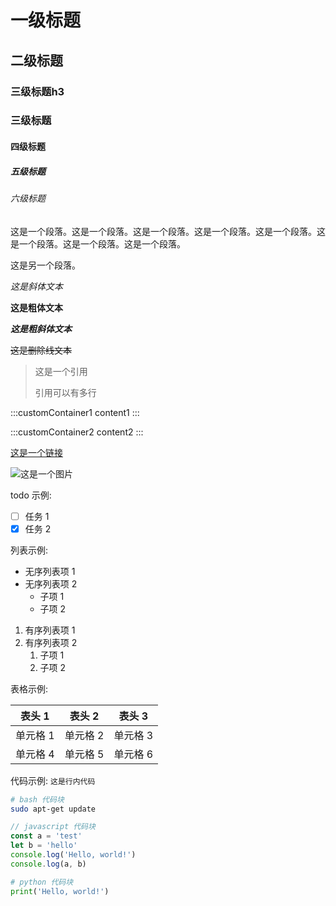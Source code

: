 # 一级标题

## 二级标题

<h3>三级标题h3</h3>

### 三级标题

#### 四级标题

##### 五级标题

###### 六级标题

这是一个段落。这是一个段落。这是一个段落。这是一个段落。这是一个段落。这是一个段落。这是一个段落。这是一个段落。

这是另一个段落。

_这是斜体文本_

**这是粗体文本**

**_这是粗斜体文本_**

~~这是删除线文本~~

> 这是一个引用
>
> 引用可以有多行

:::customContainer1
content1
:::

:::customContainer2
content2
:::

[这是一个链接](https://www.baidu.com)

![这是一个图片](https://www.baidu.com/img/PCtm_d9c8750bed0b3c7d089fa7d55720d6cf.png)

todo 示例:

- [ ] 任务 1
- [x] 任务 2

列表示例:

- 无序列表项 1
- 无序列表项 2
    - 子项 1
    - 子项 2

1. 有序列表项 1
2. 有序列表项 2
    1. 子项 1
    2. 子项 2

表格示例:

| 表头 1   | 表头 2   | 表头 3   |
| -------- | -------- | -------- |
| 单元格 1 | 单元格 2 | 单元格 3 |
| 单元格 4 | 单元格 5 | 单元格 6 |

代码示例:
`这是行内代码`

```bash
# bash 代码块
sudo apt-get update
```

```javascript
// javascript 代码块
const a = 'test'
let b = 'hello'
console.log('Hello, world!')
console.log(a, b)
```

```python
# python 代码块
print('Hello, world!')
```
